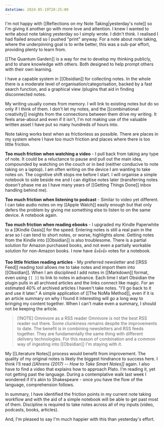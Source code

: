 ```yaml
---
datetime: 2024-05-19T20:25:00
---
```

I'm not happy with [[Reflections on my Note Taking|yesterday's note]] so I'm giving it another go with more love and attention. I knew I wanted to write about note taking yesterday so I simply wrote. I didn't think. I realised I had flailed around so I pushed "print" anyway. For a note about note taking, where the underpinning goal is to write better, this was a sub-par effort, providing plenty to learn from.

[[The Quantum Garden]] is a way for me to develop my thinking publicly, and to share knowledge with others. Both designed to help prompt others with their own learning.

I have a capable system in [[Obsidian]] for collecting notes. In the whole there is a moderate level of organisation/categorisation, backed by a fast search function, and a graphical view /plugins that aid in finding disconnected notes.

My writing usually comes from memory. I will link to existing notes but do so only if I think of them. I don't let my notes, and the [[combinational creativity]] insights from the connections between them drive my writing. It feels arse-about and even if it isn't, I'm not making use of the valuable written asset I have put so many hundreds of hours into.

Note taking works best when as frictionless as possible. There are places in my system where I have too much friction and places where there is too little friction.

**Too much friction when watching a video** - I pull back from taking any type of note. It could be a reluctance to pause and pull out the main idea, compounded by watching on the couch or in bed (neither conducive to note taking on a laptop). I am often writing on the device I am wanting to take notes on. The cognitive shift stops me before I start. I will organise a simple notebook to side beside me and I can digitise notes later (transferring notes doesn't phase me as I have many years of [[Getting Things Done]] inbox handling behind me).

**Too much friction when listening to podcast** - Similar to video yet different. I can take audio notes on my [[Apple Watch]] easily enough but that only defers the problem by giving me something else to listen to on the same device. A notebook again.

**Too much friction when reading ebooks** - I upgraded my Kindle Paperwhite to a [[Kindle Oasis]] for the speed. Entering notes is still a real pain in the arse so I can tend to short notes, or worse, highlights alone. Getting notes from the Kindle into [[Obsidian]] is also troublesome. There is a partial solution for Amazon purchased books, and not even a partially workable solution for non-Amazon books. I now have 👍👍👍 votes for a notebook.

**Too little friction reading articles** - My preferred newsletter and [[RSS Feed]] reading tool allows me to take notes and import them into [[Obsidian]]. When I am disciplined I add notes in [[Markdown]] format, even using `[[ ]]` to link to notes in advance. Each time I start Obsidian the plugin pulls in all archived articles and the links connect like magic. For an estimated 40% of archived articles I haven't take notes. "I'll go back to it and use it later." A simple application of [[The NoMa Method]], even if it is an article summary on why I found it interesting will go a long way to bringing my content together. When I can't make even a summary, I should not be keeping the article. 

> [!NOTE] Omnivore as a RSS reader
> Omnivore is not the best RSS reader out there. Some clunkiness remains despite the improvements to date. The benefit is in combining newsletters and RSS feeds together. They are fundamentally the same thing with different delivery technologies. For this reason of combination and a common way of ingesting into [[Obsidian]] I'm staying with it.

My [[Literature Notes]] process would benefit from improvement. The quality of my original notes is likely the biggest hindrance to success here. I think I'll read *[[Ahrens (2017) -- How to Take Smart Notes]]* again. I also have to find a video that explains how to approach Plato. I'm reading it, yet not getting past the language. During a contemplative walk last week I wondered if it's akin to Shakespeare - once you have the flow of the language, comprehension follows.

In summary, I have identified the friction points in my current note taking workflow and with the aid of a simple notebook will be able to get past most of them. Discipline is required to take notes across all of my inputs (video, podcasts, books, articles).

And, I'm pleased to say I'm much happier with this than yesterday's effort.